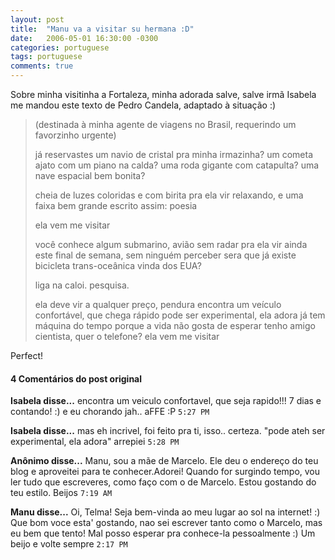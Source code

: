```yaml
---
layout: post
title:  "Manu va a visitar su hermana :D"
date:   2006-05-01 16:30:00 -0300
categories: portuguese
tags: portuguese
comments: true
---
```


Sobre minha visitinha a Fortaleza, minha adorada salve, salve irmã Isabela me mandou este texto de Pedro Candela, adaptado à situação :)

> (destinada à minha agente de viagens no Brasil, 
> requerindo um favorzinho urgente)
> 
> já reservastes um navio de cristal pra minha irmazinha? 
> um cometa ajato com um piano na calda? 
> uma roda gigante com catapulta? 
> uma nave espacial bem bonita?
> 
> cheia de luzes coloridas e com birita pra ela vir relaxando, 
> e uma faixa bem grande escrito assim: poesia
> 
> ela vem me visitar
> 
> você conhece algum submarino, avião sem radar 
> pra ela vir ainda este final de semana, 
> sem ninguém perceber
> sera que já existe bicicleta trans-oceânica 
> vinda dos EUA? 
> 
> liga na caloi. pesquisa. 
> 
> ela deve vir a qualquer preço, pendura 
> encontra um veículo confortável, que chega rápido 
> pode ser experimental, ela adora 
> já tem máquina do tempo 
> porque a vida não gosta de esperar
> tenho amigo cientista, quer o telefone? 
> ela vem me visitar

Perfect!

#### 4 Comentários do post original
**Isabela disse...**
encontra um veiculo confortavel, que seja rapido!!!
7 dias e contando! :)
e eu chorando jah.. aFFE
:P  `5:27 PM`

**Isabela disse...**
mas eh incrivel, foi feito pra ti, isso.. certeza.
"pode ateh ser experimental, ela adora"
arrepiei  `5:28 PM`  

**Anônimo disse...**
Manu,
sou a mãe de Marcelo.
Ele deu o endereço do teu blog e aproveitei para te conhecer.Adorei!
Quando for surgindo tempo, vou ler tudo que escreveres, como faço com o de Marcelo.
Estou gostando do teu estilo.
Beijos `7:19 AM`  

**Manu disse...**
Oi, Telma! 
Seja bem-vinda ao meu lugar ao sol na internet! :)
Que bom voce esta' gostando, nao sei escrever tanto como o Marcelo, mas eu bem que tento!
Mal posso esperar pra conhece-la pessoalmente :)
Um beijo e volte sempre `2:17 PM`  
